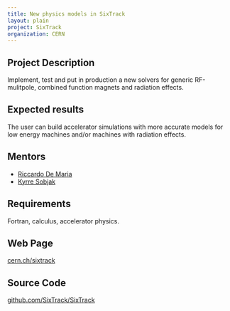 ```yaml
---
title: New physics models in SixTrack
layout: plain
project: SixTrack
organization: CERN
---
```


## Project Description
Implement, test and put in production a new solvers for generic RF-mulitpole,
combined function magnets and radiation effects.

## Expected results
The user can build accelerator simulations with more accurate models for low
energy machines and/or machines with radiation effects.

## Mentors

  * [Riccardo De Maria](mailto:Riccardo.De.Maria@cern.ch)
  * [Kyrre Sobjak](mailto:kyrre.ness.sjoebaek@cern.ch)

## Requirements
Fortran, calculus, accelerator physics.

## Web Page
[cern.ch/sixtrack](http://cern/sixtrack)

## Source Code 
[github.com/SixTrack/SixTrack](http://github.com/SixTrack/SixTrack)